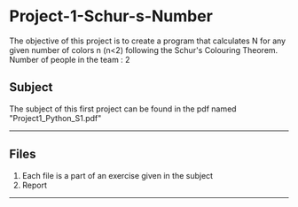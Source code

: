 # Project-1-Schur-s-Number
The objective of this project is to create a program that calculates N for any given number of colors n (n&lt;2) following the Schur's Colouring Theorem. Number of people in the team : 2


## Subject

The subject of this first project can be found in the pdf named "Project1_Python_S1.pdf"

---

## Files

1. Each file is a part of an exercise given in the subject
2. Report

---
